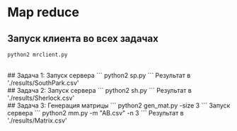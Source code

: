 # Map reduce

## Запуск клиента во всех задачах
```
python2 mrclient.py
```

</br>
## Задача 1:
Запуск сервера
```
python2 sp.py
```
Результат в './results/SouthPark.csv'

</br>
## Задача 2:
Запуск сервера
```
python2 sh.py
```
Результат в './results/Sherlock.csv'

</br>
## Задача 3:
Генерация матрицы
```
python2 gen_mat.py -size 3
```
Запуск сервера
```
python2 mm.py -m "AB.csv" -n 3
```
Результат в './results/Matrix.csv'
